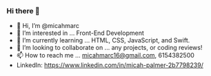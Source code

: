 ### Hi there 👋

- 👋 Hi, I’m @micahmarc
- 👀 I’m interested in ... Front-End Development
- 🌱 I’m currently learning ... HTML, CSS, JavaScript, and Swift.
- 💞️ I’m looking to collaborate on ... any projects, or coding reviews!
- 📫 How to reach me ... micahmarc16@gmail.com, 6154382500
- LinkedIn: https://www.linkedin.com/in/micah-palmer-2b7798239/

<!---
micahmarc/micahmarc is a ✨ special ✨ repository because its `README.md` (this file) appears on your GitHub profile.
You can click the Preview link to take a look at your changes.
--->
